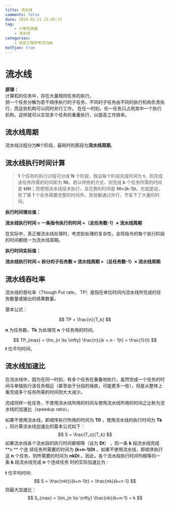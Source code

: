 ```yaml
---
title: 流水线
comments: false
date: 2019-02-21 15:45:13
tag: 
    - 计算机原理
    - 流水线
categories:
    - 系统工程师考试归纳
mathjax: true
---
```

# 流水线

**原理：**  
计算机的任务中，存在大量相同任务的执行。  
把一个任务分解为若干顺序执行的子任务，不同的子任务由不同的执行机构负责执行，而这些机构可以同时并行工作。
在任一时刻，任一任务只占用其中一个执行机构，这样就可以实现多个任务的重叠执行，以提高工作效率。

## 流水线周期
流水线过程分为**N**个阶段，最耗时的那段为**流水线周期**。

## 流水线执行时间计算
>**1** 个任务的执行过程可分成 **N** 个阶段，假设每个阶段完成时间为 **t**，则完成该任务所需的时间即为 **Nt**。若以传统的方式，则完成 **k** 个任务所需的时间是 **kNt**；而使用流水线技术执行，且花费的时间是 **Nt+(k-1)t**。也就是说，除了第 **1** 个任务需要完整的时间外，其他都通过并行，节省下了大量的时间。

**执行时间理论值：**  

**流水线执行时间 = 一条指令执行的时间 +（总任务数-1）× 流水线周期**

在实际中，真正做流水线处理时，考虑到处理的复杂性，会将指令的每个执行阶段的时间都统一为流水线周期。

**执行时间实际值：**  

**流水线执行时间 = 拆分的子任务数 × 流水线周期 +（总任务数-1）× 流水线周期**  



## 流水线吞吐率

流水线的吞吐率（Though Put rate， TP）是指在单位时间内流水线所完成的任务数量或输出的结果数量。

基本公式： 

$$
TP = \frac{n}{T_k}
$$

**n**  为任务数，**Tk** 为处理完 **n** 个任务用的时间。

$$
TP_{max} = \lim_{n \to \infty} \frac{n}{(k + n - 1)t} = \frac{1}{t}
$$
**t** 位平均时间。



## 流水线加速比
在流水线中，因为在同一时刻，有多个任务在重叠地执行，虽然完成一个任务的时间与单独执行该任务相近（甚至由于分段的缘故，可能更多一些），但是从整体上看完成多个任务所需的时间则大大减少。

完成同样一批任务，不使用流水线所用的时间与使用流水线所用的时间之比称为流水线的加速比（speedup ratio）。

如果不使用流水线，即顺序执行所用的时间为 **T0** ，使用流水线的执行时间为 **Tk** ，则计算流水线加速比的基本公式如下：
$$
S = \frac{T_o}{T_k}
$$
如果流水线各个流水段的执行时间都相等（设为 **Dt**） ，则一条 **k** 段流水线完成  **n ** 个连 续任务所需要的时间为 **(k+n-1)Dt** 。如果不使用流水线，即顺序执行这  **n**  个任务，则所需要的时间为 **nkDt** 。因此，各个流水段执行时间均相等的一条  **k**  段流水线完成 **n** 个连续任务 时的实际加速比为 :

**t** 位平均时间:
$$
S = \frac{nkt}{(k+n-1)t} = \frac{nk}{k+n-1}
$$
则最大加速比：
$$
S_{max} = \lim_{n \to \infty} \frac{nk}{k+n-1} = k
$$
